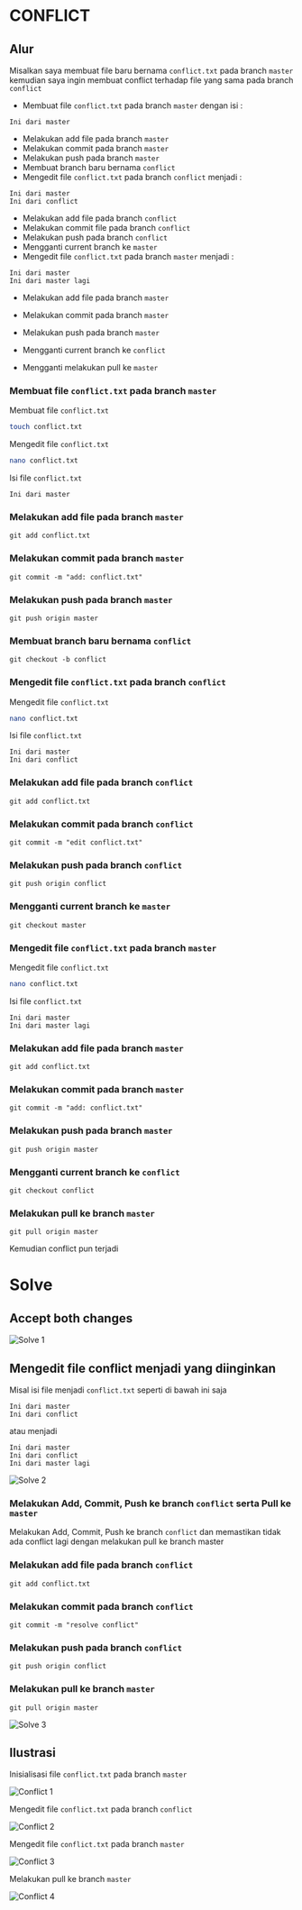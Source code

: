 # CONFLICT

## Alur

Misalkan saya membuat file baru bernama `conflict.txt` pada branch `master` kemudian saya ingin membuat conflict terhadap file yang sama pada branch `conflict`

- Membuat file `conflict.txt` pada branch `master` dengan isi :

```
Ini dari master
```

- Melakukan add file pada branch `master`
- Melakukan commit pada branch `master`
- Melakukan push pada branch `master`
- Membuat branch baru bernama `conflict`
- Mengedit file `conflict.txt` pada branch `conflict` menjadi :

```
Ini dari master
Ini dari conflict
```

- Melakukan add file pada branch `conflict`
- Melakukan commit file pada branch `conflict`
- Melakukan push pada branch `conflict`
- Mengganti current branch ke `master`
- Mengedit file `conflict.txt` pada branch `master` menjadi :

```
Ini dari master
Ini dari master lagi
```

- Melakukan add file pada branch `master`
- Melakukan commit pada branch `master`
- Melakukan push pada branch `master`

- Mengganti current branch ke `conflict`
- Mengganti melakukan pull ke `master`

### Membuat file `conflict.txt` pada branch `master`

Membuat file `conflict.txt`

```bash
touch conflict.txt
```

Mengedit file `conflict.txt`

```bash
nano conflict.txt
```

Isi file `conflict.txt`

```
Ini dari master
```

### Melakukan add file pada branch `master`

```
git add conflict.txt
```

### Melakukan commit pada branch `master`

```
git commit -m "add: conflict.txt"
```

### Melakukan push pada branch `master`

```
git push origin master
```

### Membuat branch baru bernama `conflict`

```
git checkout -b conflict
```

### Mengedit file `conflict.txt` pada branch `conflict`

Mengedit file `conflict.txt`

```bash
nano conflict.txt
```

Isi file `conflict.txt`

```
Ini dari master
Ini dari conflict
```

### Melakukan add file pada branch `conflict`

```
git add conflict.txt
```

### Melakukan commit pada branch `conflict`

```
git commit -m "edit conflict.txt"
```

### Melakukan push pada branch `conflict`

```
git push origin conflict
```

### Mengganti current branch ke `master`

```
git checkout master
```

### Mengedit file `conflict.txt` pada branch `master`

Mengedit file `conflict.txt`

```bash
nano conflict.txt
```

Isi file `conflict.txt`

```
Ini dari master
Ini dari master lagi
```

### Melakukan add file pada branch `master`

```
git add conflict.txt
```

### Melakukan commit pada branch `master`

```
git commit -m "add: conflict.txt"
```

### Melakukan push pada branch `master`

```
git push origin master
```

### Mengganti current branch ke `conflict`

```
git checkout conflict
```

### Melakukan pull ke branch `master`

```
git pull origin master
```

Kemudian conflict pun terjadi

# Solve

## Accept both changes

![Solve 1](./img/git_conflict_solve_1.png)

## Mengedit file conflict menjadi yang diinginkan

Misal isi file menjadi `conflict.txt` seperti di bawah ini saja

```
Ini dari master
Ini dari conflict
```

atau menjadi

```
Ini dari master
Ini dari conflict
Ini dari master lagi
```

![Solve 2](./img/git_conflict_solve_2.png)

### Melakukan Add, Commit, Push ke branch `conflict` serta Pull ke `master`

Melakukan Add, Commit, Push ke branch `conflict` dan memastikan tidak ada conflict lagi dengan melakukan pull ke branch master

### Melakukan add file pada branch `conflict`

```
git add conflict.txt
```

### Melakukan commit pada branch `conflict`

```
git commit -m "resolve conflict"
```

### Melakukan push pada branch `conflict`

```
git push origin conflict
```

### Melakukan pull ke branch `master`

```
git pull origin master
```

![Solve 3](./img/git_conflict_solve_3.png)

## Ilustrasi

Inisialisasi file `conflict.txt` pada branch `master`

![Conflict 1](./img/git_conflict_1.png)

Mengedit file `conflict.txt` pada branch `conflict`

![Conflict 2](./img/git_conflict_2.png)

Mengedit file `conflict.txt` pada branch `master`

![Conflict 3](./img/git_conflict_3.png)

Melakukan pull ke branch `master`

![Conflict 4](./img/git_conflict_4.png)
